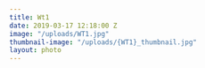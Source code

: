 ```yaml
---
title: Wt1
date: 2019-03-17 12:18:00 Z
image: "/uploads/WT1.jpg"
thumbnail-image: "/uploads/{WT1}_thumbnail.jpg"
layout: photo
---
```


